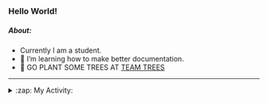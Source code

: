 ### Hello World!

##### About:
- Currently I am a student.
- 🌱 I’m learning how to make better documentation.
- 🌱 GO PLANT SOME TREES AT [TEAM TREES](https://teamtrees.org/)

---
<details>
  <summary>:zap: My Activity:</summary>
  
<!--START_SECTION:waka-->
![Code Time](http://img.shields.io/badge/Code%20Time-1%2C156%20hrs%2011%20mins-blue)

**I'm a Night 🦉** 

```text
🌞 Morning                1816 commits        ██░░░░░░░░░░░░░░░░░░░░░░░   10.00 % 
🌆 Daytime                6206 commits        █████████░░░░░░░░░░░░░░░░   34.16 % 
🌃 Evening                5157 commits        ███████░░░░░░░░░░░░░░░░░░   28.39 % 
🌙 Night                  4986 commits        ███████░░░░░░░░░░░░░░░░░░   27.45 % 
```
📅 **I'm Most Productive on Wednesday** 

```text
Monday                   2603 commits        ████░░░░░░░░░░░░░░░░░░░░░   14.33 % 
Tuesday                  2477 commits        ███░░░░░░░░░░░░░░░░░░░░░░   13.64 % 
Wednesday                4226 commits        ██████░░░░░░░░░░░░░░░░░░░   23.26 % 
Thursday                 2322 commits        ███░░░░░░░░░░░░░░░░░░░░░░   12.78 % 
Friday                   1835 commits        ███░░░░░░░░░░░░░░░░░░░░░░   10.10 % 
Saturday                 1605 commits        ██░░░░░░░░░░░░░░░░░░░░░░░   08.84 % 
Sunday                   3097 commits        ████░░░░░░░░░░░░░░░░░░░░░   17.05 % 
```


📊 **This Week I Spent My Time On** 

```text
🔥 Editors: 
VS Code                  2 hrs 31 mins       █████████████████████████   100.00 % 

🐱‍💻 Projects: 
praise                   2 hrs 30 mins       █████████████████████████   99.20 % 
CSF31                    1 min               ░░░░░░░░░░░░░░░░░░░░░░░░░   00.80 % 
```


 Last Updated on 08/08/2023 05:10:11 UTC
<!--END_SECTION:waka-->
</details>
